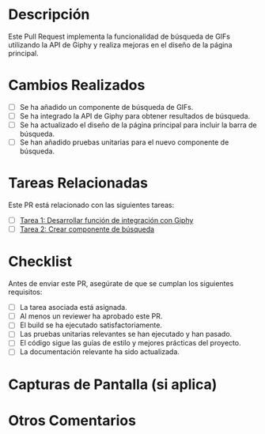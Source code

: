 # Descripción

Este Pull Request implementa la funcionalidad de búsqueda de GIFs utilizando la API de Giphy y realiza mejoras en el diseño de la página principal.

# Cambios Realizados

- [ ] Se ha añadido un componente de búsqueda de GIFs.
- [ ] Se ha integrado la API de Giphy para obtener resultados de búsqueda.
- [ ] Se ha actualizado el diseño de la página principal para incluir la barra de búsqueda.
- [ ] Se han añadido pruebas unitarias para el nuevo componente de búsqueda.

# Tareas Relacionadas

Este PR está relacionado con las siguientes tareas:
- [ ] [Tarea 1: Desarrollar función de integración con Giphy](https://dev.azure.com/1105491/Final%20devops/_backlogs/backlog/Final%20devops%20Team/Issues?workitem=346)
- [ ] [Tarea 2: Crear componente de búsqueda](https://dev.azure.com/1105491/Final%20devops/_backlogs/backlog/Final%20devops%20Team/Issues?workitem=345)

# Checklist

Antes de enviar este PR, asegúrate de que se cumplan los siguientes requisitos:

- [ ] La tarea asociada está asignada.
- [ ] Al menos un reviewer ha aprobado este PR.
- [ ] El build se ha ejecutado satisfactoriamente.
- [ ] Las pruebas unitarias relevantes se han ejecutado y han pasado.
- [ ] El código sigue las guías de estilo y mejores prácticas del proyecto.
- [ ] La documentación relevante ha sido actualizada.

# Capturas de Pantalla (si aplica)



# Otros Comentarios


